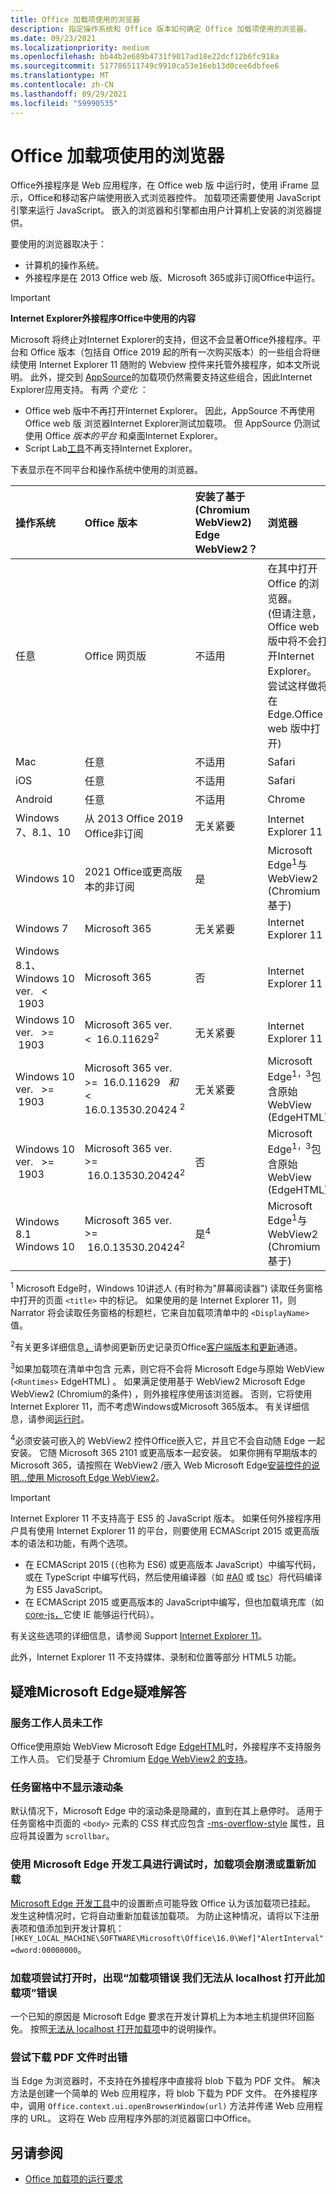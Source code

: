 ```yaml
---
title: Office 加载项使用的浏览器
description: 指定操作系统和 Office 版本如何确定 Office 加载项使用的浏览器。
ms.date: 09/23/2021
ms.localizationpriority: medium
ms.openlocfilehash: bb44b2e689b4731f9017ad18e22dcf12b6fc918a
ms.sourcegitcommit: 517786511749c9910ca53e16eb13d0cee6dbfee6
ms.translationtype: MT
ms.contentlocale: zh-CN
ms.lasthandoff: 09/29/2021
ms.locfileid: "59990535"
---
```

# <a name="browsers-used-by-office-add-ins"></a>Office 加载项使用的浏览器

Office外接程序是 Web 应用程序，在 Office web 版 中运行时，使用 iFrame 显示，Office和移动客户端使用嵌入式浏览器控件。 加载项还需要使用 JavaScript 引擎来运行 JavaScript。 嵌入的浏览器和引擎都由用户计算机上安装的浏览器提供。

要使用的浏览器取决于：

- 计算机的操作系统。
- 外接程序是在 2013 Office web 版、Microsoft 365或非订阅Office中运行。

> [!IMPORTANT]
> **Internet Explorer外接程序Office中使用的内容**
>
> Microsoft 将终止对Internet Explorer的支持，但这不会显著Office外接程序。平台和 Office 版本（包括自 Office 2019 起的所有一次购买版本）的一些组合将继续使用 Internet Explorer 11 随附的 Webview 控件来托管外接程序，如本文所说明。 此外，提交到 [AppSource](/office/dev/store/submit-to-appsource-via-partner-center)的加载项仍然需要支持这些组合，因此Internet Explorer应用支持。 有两 *个变化* ：
>
> - Office web 版中不再打开Internet Explorer。 因此，AppSource 不再使用 Office web 版 浏览器Internet Explorer测试加载项。 但 AppSource 仍测试使用 Office *版本的平台* 和桌面Internet Explorer。
> - Script Lab[工具](../overview/explore-with-script-lab.md)不再支持Internet Explorer。

下表显示在不同平台和操作系统中使用的浏览器。

|操作系统|Office 版本|安装了基于 (Chromium WebView2) Edge WebView2？|浏览器|
|:-----|:-----|:-----|:-----|
|任意|Office 网页版|不适用|在其中打开 Office 的浏览器。<br> (但请注意，Office web 版中将不会打开Internet Explorer。<br>尝试这样做将在 Edge.Office web 版中打开)  |
|Mac|任意|不适用|Safari|
|iOS|任意|不适用|Safari|
|Android|任意|不适用|Chrome|
|Windows 7、8.1、10 | 从 2013 Office 2019 Office非订阅|无关紧要|Internet Explorer 11|
|Windows 10 | 2021 Office或更高版本的非订阅|是|Microsoft Edge<sup>1</sup>与 WebView2 (Chromium基于) |
|Windows 7 | Microsoft 365| 无关紧要 | Internet Explorer 11|
|Windows 8.1、<br>Windows 10 ver. &nbsp; < &nbsp;1903| Microsoft 365 | 否| Internet Explorer 11|
|Windows 10 ver. &nbsp; >= &nbsp;1903 | Microsoft 365 ver. &nbsp; < &nbsp;16.0.11629<sup>2</sup>| 无关紧要|Internet Explorer 11|
|Windows 10 ver. &nbsp; >= &nbsp;1903 | Microsoft 365 ver. &nbsp; >= &nbsp;16.0.11629 &nbsp; _和_ &nbsp; < &nbsp; 16.0.13530.20424 <sup>2</sup>| 无关紧要|Microsoft Edge<sup>1，3</sup>包含原始 WebView (EdgeHTML) |
|Windows 10 ver. &nbsp; >= &nbsp;1903 | Microsoft 365 ver. &nbsp; >= &nbsp;16.0.13530.20424<sup>2</sup>| 否 |Microsoft Edge<sup>1，3</sup>包含原始 WebView (EdgeHTML) |
|Windows 8.1<br>Windows 10| Microsoft 365 ver. &nbsp; >= &nbsp;16.0.13530.20424<sup>2</sup>| 是<sup>4</sup>|  Microsoft Edge<sup>1</sup>与 WebView2 (Chromium基于)  |

<sup>1</sup> Microsoft Edge时，Windows 10讲述人 (有时称为"屏幕阅读器") 读取任务窗格中打开的页面 `<title>` 中的标记。 如果使用的是 Internet Explorer 11，则Narrator 将会读取任务窗格的标题栏，它来自加载项清单中的 `<DisplayName>` 值。

<sup>2</sup>有关更多详细信息[，](/officeupdates/update-history-office365-proplus-by-date)请参阅更新历史记录页Office[客户端版本和更新](https://support.microsoft.com/office/932788b8-a3ce-44bf-bb09-e334518b8b19)通道。

<sup>3</sup>如果加载项在清单中包含 元素，则它将不会将 Microsoft Edge与原始 WebView (`<Runtimes>` EdgeHTML) 。 如果满足使用基于 WebView2 Microsoft Edge WebView2 (Chromium的条件) ，则外接程序使用该浏览器。 否则，它将使用 Internet Explorer 11，而不考虑Windows或Microsoft 365版本。 有关详细信息，请参阅[运行时](../reference/manifest/runtimes.md)。

<sup>4</sup>必须安装可嵌入的 WebView2 控件Office嵌入它，并且它不会自动随 Edge 一起安装。 它随 Microsoft 365 2101 或更高版本一起安装。 如果你拥有早期版本的 Microsoft 365，请按照在 WebView2 /嵌入 Web Microsoft Edge[安装控件的说明...使用 Microsoft Edge WebView2](https://developer.microsoft.com/microsoft-edge/webview2/)。

> [!IMPORTANT]
> Internet Explorer 11 不支持高于 ES5 的 JavaScript 版本。 如果任何外接程序用户具有使用 Internet Explorer 11 的平台，则要使用 ECMAScript 2015 或更高版本的语法和功能，有两个选项。
>
> - 在 ECMAScript 2015 (（也称为 ES6) 或更高版本 JavaScript）中编写代码，或在 TypeScript 中编写代码，然后使用编译器（如 [#A0](https://babeljs.io/) 或 [tsc](https://www.typescriptlang.org/index.html)）将代码编译为 ES5 JavaScript。
> - 在 ECMAScript 2015 或更高版本的 JavaScript[](https://en.wikipedia.org/wiki/Polyfill_(programming))中编写，但也加载填充库（如[core-js，](https://github.com/zloirock/core-js)它使 IE 能够运行代码）。
>
> 有关这些选项的详细信息，请参阅 Support [Internet Explorer 11](../develop/support-ie-11.md)。
>
> 此外，Internet Explorer 11 不支持媒体、录制和位置等部分 HTML5 功能。

## <a name="troubleshooting-microsoft-edge-issues"></a>疑难Microsoft Edge疑难解答

### <a name="service-workers-are-not-working"></a>服务工作人员未工作

Office使用原始 WebView Microsoft Edge [EdgeHTML](https://en.wikipedia.org/wiki/EdgeHTML)时，外接程序不支持服务工作人员。 它们受基于 Chromium [Edge WebView2 的支持](/microsoft-edge/hosting/webview2)。

### <a name="scroll-bar-does-not-appear-in-task-pane"></a>任务窗格中不显示滚动条

默认情况下，Microsoft Edge 中的滚动条是隐藏的，直到在其上悬停时。 适用于任务窗格中页面的 `<body>` 元素的 CSS 样式应包含 [-ms-overflow-style](https://developer.mozilla.org/docs/Web/CSS/Microsoft_Extensions) 属性，且应将其设置为 `scrollbar`。

### <a name="when-debugging-with-the-microsoft-edge-devtools-the-add-in-crashes-or-reloads"></a>使用 Microsoft Edge 开发工具进行调试时，加载项会崩溃或重新加载

[Microsoft Edge 开发工具](https://www.microsoft.com/p/microsoft-edge-devtools-preview/9mzbfrmz0mnj?rtc=1&activetab=pivot%3Aoverviewtab)中的设置断点可能导致 Office 认为该加载项已挂起。 发生这种情况时，它将自动重新加载该加载项。 为防止这种情况，请将以下注册表项和值添加到开发计算机：`[HKEY_LOCAL_MACHINE\SOFTWARE\Microsoft\Office\16.0\Wef]"AlertInterval"=dword:00000000`。

### <a name="when-the-add-in-tries-to-open-get-add-in-error-we-cant-open-this-add-in-from-the-localhost-error"></a>加载项尝试打开时，出现“加载项错误 我们无法从 localhost 打开此加载项”错误

一个已知的原因是 Microsoft Edge 要求在开发计算机上为本地主机提供环回豁免。 按照[无法从 localhost 打开加载项](/office/troubleshoot/error-messages/cannot-open-add-in-from-localhost)中的说明操作。

### <a name="get-errors-trying-to-download-a-pdf-file"></a>尝试下载 PDF 文件时出错

当 Edge 为浏览器时，不支持在外接程序中直接将 blob 下载为 PDF 文件。 解决方法是创建一个简单的 Web 应用程序，将 blob 下载为 PDF 文件。 在外接程序中，调用 `Office.context.ui.openBrowserWindow(url)` 方法并传递 Web 应用程序的 URL。 这将在 Web 应用程序外部的浏览器窗口中Office。

## <a name="see-also"></a>另请参阅

- [Office 加载项的运行要求](requirements-for-running-office-add-ins.md)
